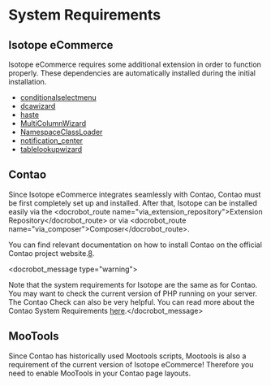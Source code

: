 # System Requirements

## Isotope eCommerce

Isotope eCommerce requires some additional extension in order to function properly. These dependencies are automatically installed during the initial installation.

* [conditionalselectmenu][1]
* [dcawizard][2]
* [haste][3]
* [MultiColumnWizard][4]
* [NamespaceClassLoader][5]
* [notification_center][6]
* [tablelookupwizard][7]

## Contao

Since Isotope eCommerce integrates seamlessly with Contao, Contao must be first completely set up and installed. After that, Isotope can be installed easily via the <docrobot_route name="via_extension_repository">Extension Repository</docrobot_route> or via <docrobot_route name="via_composer">Composer</docrobot_route>.

You can find relevant documentation on how to install Contao on the official Contao project website.[8].

<docrobot_message type="warning"><p>Note that the system requirements for Isotope are the same as for Contao. You may want to check the current version of PHP running on your server. The Contao Check can also be very helpful. You can read more about the Contao System Requirements [here][9].</docrobot_message>

## MooTools

Since Contao has historically used Mootools scripts, Mootools is also a requirement of the current version of Isotope eCommerce! Therefore you need to enable MooTools in your Contao page layouts.

[1]: https://contao.org/en/extension-list/view/conditionalselectmenu.en.html
[2]: https://contao.org/en/extension-list/view/dcawizard.en.html
[3]: https://contao.org/en/extension-list/view/haste.en.html
[4]: https://contao.org/en/extension-list/view/MultiColumnWizard.en.html
[5]: https://contao.org/en/extension-list/view/NamespaceClassLoader.en.html
[6]: https://contao.org/en/extension-list/view/notification_center.en.html
[7]: https://contao.org/en/extension-list/view/tablelookupwizard.en.html
[8]: https://contao.org/en/manual/3.3/installation.html#installing-contao
[9]: https://contao.org/en/manual/3.3/installation.html#contao-system-requirements